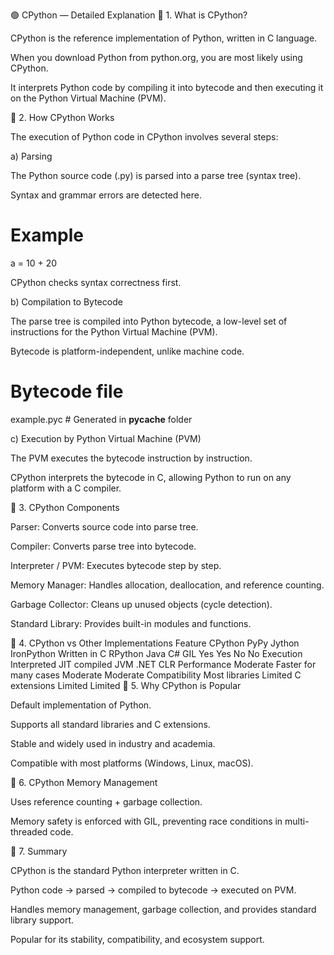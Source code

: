 🟢 CPython — Detailed Explanation
🔹 1. What is CPython?

CPython is the reference implementation of Python, written in C language.

When you download Python from python.org, you are most likely using CPython.

It interprets Python code by compiling it into bytecode and then executing it on the Python Virtual Machine (PVM).

🔹 2. How CPython Works

The execution of Python code in CPython involves several steps:

a) Parsing

The Python source code (.py) is parsed into a parse tree (syntax tree).

Syntax and grammar errors are detected here.

# Example
a = 10 + 20


CPython checks syntax correctness first.

b) Compilation to Bytecode

The parse tree is compiled into Python bytecode, a low-level set of instructions for the Python Virtual Machine (PVM).

Bytecode is platform-independent, unlike machine code.

# Bytecode file
example.pyc  # Generated in __pycache__ folder

c) Execution by Python Virtual Machine (PVM)

The PVM executes the bytecode instruction by instruction.

CPython interprets the bytecode in C, allowing Python to run on any platform with a C compiler.

🔹 3. CPython Components

Parser: Converts source code into parse tree.

Compiler: Converts parse tree into bytecode.

Interpreter / PVM: Executes bytecode step by step.

Memory Manager: Handles allocation, deallocation, and reference counting.

Garbage Collector: Cleans up unused objects (cycle detection).

Standard Library: Provides built-in modules and functions.

🔹 4. CPython vs Other Implementations
Feature	CPython	PyPy	Jython	IronPython
Written in	C	RPython	Java	C#
GIL	Yes	Yes	No	No
Execution	Interpreted	JIT compiled	JVM	.NET CLR
Performance	Moderate	Faster for many cases	Moderate	Moderate
Compatibility	Most libraries	Limited C extensions	Limited	Limited
🔹 5. Why CPython is Popular

Default implementation of Python.

Supports all standard libraries and C extensions.

Stable and widely used in industry and academia.

Compatible with most platforms (Windows, Linux, macOS).

🔹 6. CPython Memory Management

Uses reference counting + garbage collection.

Memory safety is enforced with GIL, preventing race conditions in multi-threaded code.

🔹 7. Summary

CPython is the standard Python interpreter written in C.

Python code → parsed → compiled to bytecode → executed on PVM.

Handles memory management, garbage collection, and provides standard library support.

Popular for its stability, compatibility, and ecosystem support.